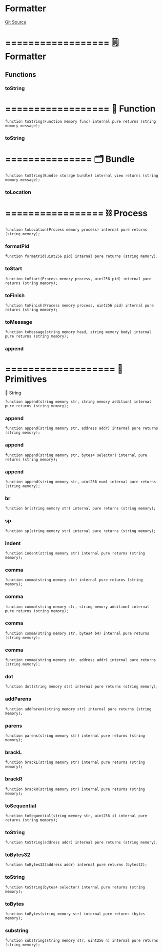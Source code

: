 # Formatter
[Git Source](https://github.com/metacontract/mc/blob/20ed737f21a46d89afffe1322a75b1ecfcacff9a/src/devkit/types/Formatter.sol)

==================
🗒️ Formatter
====================


## Functions
### toString

==================
🧩 Function
====================


```solidity
function toString(Function memory func) internal pure returns (string memory message);
```

### toString

===============
🗂️ Bundle
=================


```solidity
function toString(Bundle storage bundle) internal view returns (string memory message);
```

### toLocation

=================
⛓️ Process
===================


```solidity
function toLocation(Process memory process) internal pure returns (string memory);
```

### formatPid


```solidity
function formatPid(uint256 pid) internal pure returns (string memory);
```

### toStart


```solidity
function toStart(Process memory process, uint256 pid) internal pure returns (string memory);
```

### toFinish


```solidity
function toFinish(Process memory process, uint256 pid) internal pure returns (string memory);
```

### toMessage


```solidity
function toMessage(string memory head, string memory body) internal pure returns (string memory);
```

### append

===================
🧱 Primitives
=====================
📝 String


```solidity
function append(string memory str, string memory addition) internal pure returns (string memory);
```

### append


```solidity
function append(string memory str, address addr) internal pure returns (string memory);
```

### append


```solidity
function append(string memory str, bytes4 selector) internal pure returns (string memory);
```

### append


```solidity
function append(string memory str, uint256 num) internal pure returns (string memory);
```

### br


```solidity
function br(string memory str) internal pure returns (string memory);
```

### sp


```solidity
function sp(string memory str) internal pure returns (string memory);
```

### indent


```solidity
function indent(string memory str) internal pure returns (string memory);
```

### comma


```solidity
function comma(string memory str) internal pure returns (string memory);
```

### comma


```solidity
function comma(string memory str, string memory addition) internal pure returns (string memory);
```

### comma


```solidity
function comma(string memory str, bytes4 b4) internal pure returns (string memory);
```

### comma


```solidity
function comma(string memory str, address addr) internal pure returns (string memory);
```

### dot


```solidity
function dot(string memory str) internal pure returns (string memory);
```

### addParens


```solidity
function addParens(string memory str) internal pure returns (string memory);
```

### parens


```solidity
function parens(string memory str) internal pure returns (string memory);
```

### brackL


```solidity
function brackL(string memory str) internal pure returns (string memory);
```

### brackR


```solidity
function brackR(string memory str) internal pure returns (string memory);
```

### toSequential


```solidity
function toSequential(string memory str, uint256 i) internal pure returns (string memory);
```

### toString


```solidity
function toString(address addr) internal pure returns (string memory);
```

### toBytes32


```solidity
function toBytes32(address addr) internal pure returns (bytes32);
```

### toString


```solidity
function toString(bytes4 selector) internal pure returns (string memory);
```

### toBytes


```solidity
function toBytes(string memory str) internal pure returns (bytes memory);
```

### substring


```solidity
function substring(string memory str, uint256 n) internal pure returns (string memory);
```

